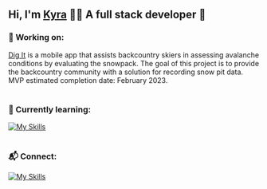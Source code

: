 ## Hi, I'm [Kyra](https://k-henningson.github.io/) 👋🏼 A full stack developer 🥞
### 🚧 Working on: 
[Dig It](https://github.com/k-henningson/dig-it) is a mobile app that assists backcountry skiers in assessing avalanche conditions by evaluating the snowpack. The goal of this project is to provide the backcountry community with a solution for recording snow pit data.
MVP estimated completion date: February 2023. 
<br></br>
### 🌱 Currently learning:
[![My Skills](https://skillicons.dev/icons?i=firebase,react,swift)](https://skillicons.dev)
<br></br>
### 📬 Connect:
[![My Skills](https://skillicons.dev/icons?i=linkedin)](https://www.linkedin.com/in/kyra-henningson-878488230/)
